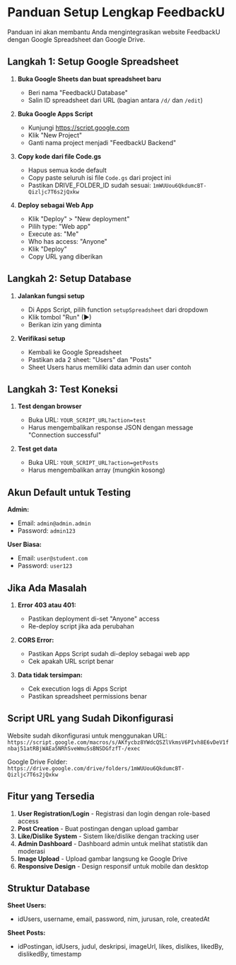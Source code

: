 # Panduan Setup Lengkap FeedbackU

Panduan ini akan membantu Anda mengintegrasikan website FeedbackU dengan Google Spreadsheet dan Google Drive.

## Langkah 1: Setup Google Spreadsheet

1. **Buka Google Sheets dan buat spreadsheet baru**
   - Beri nama "FeedbackU Database"
   - Salin ID spreadsheet dari URL (bagian antara `/d/` dan `/edit`)

2. **Buka Google Apps Script**
   - Kunjungi https://script.google.com
   - Klik "New Project"
   - Ganti nama project menjadi "FeedbackU Backend"

3. **Copy kode dari file Code.gs**
   - Hapus semua kode default
   - Copy paste seluruh isi file `Code.gs` dari project ini
   - Pastikan DRIVE_FOLDER_ID sudah sesuai: `1mWUUou6QkdumcBT-Qizljc7T6s2jQxkw`

4. **Deploy sebagai Web App**
   - Klik "Deploy" > "New deployment"
   - Pilih type: "Web app"
   - Execute as: "Me"
   - Who has access: "Anyone"
   - Klik "Deploy"
   - Copy URL yang diberikan

## Langkah 2: Setup Database

1. **Jalankan fungsi setup**
   - Di Apps Script, pilih function `setupSpreadsheet` dari dropdown
   - Klik tombol "Run" (▶)
   - Berikan izin yang diminta

2. **Verifikasi setup**
   - Kembali ke Google Spreadsheet
   - Pastikan ada 2 sheet: "Users" dan "Posts"
   - Sheet Users harus memiliki data admin dan user contoh

## Langkah 3: Test Koneksi

1. **Test dengan browser**
   - Buka URL: `YOUR_SCRIPT_URL?action=test`
   - Harus mengembalikan response JSON dengan message "Connection successful"

2. **Test get data**
   - Buka URL: `YOUR_SCRIPT_URL?action=getPosts`
   - Harus mengembalikan array (mungkin kosong)

## Akun Default untuk Testing

**Admin:**
- Email: `admin@admin.admin`
- Password: `admin123`

**User Biasa:**
- Email: `user@student.com`  
- Password: `user123`

## Jika Ada Masalah

1. **Error 403 atau 401:**
   - Pastikan deployment di-set "Anyone" access
   - Re-deploy script jika ada perubahan

2. **CORS Error:**
   - Pastikan Apps Script sudah di-deploy sebagai web app
   - Cek apakah URL script benar

3. **Data tidak tersimpan:**
   - Cek execution logs di Apps Script
   - Pastikan spreadsheet permissions benar

## Script URL yang Sudah Dikonfigurasi

Website sudah dikonfigurasi untuk menggunakan URL:
`https://script.google.com/macros/s/AKfycbz8YWdcQSZlVkmsV6PIvh8E6vDeV1fnbaj51atRBjWAEa5NRhSveWmuSsBNSDGfzfT-/exec`

Google Drive Folder:
`https://drive.google.com/drive/folders/1mWUUou6QkdumcBT-Qizljc7T6s2jQxkw`

## Fitur yang Tersedia

1. **User Registration/Login** - Registrasi dan login dengan role-based access
2. **Post Creation** - Buat postingan dengan upload gambar
3. **Like/Dislike System** - Sistem like/dislike dengan tracking user
4. **Admin Dashboard** - Dashboard admin untuk melihat statistik dan moderasi
5. **Image Upload** - Upload gambar langsung ke Google Drive
6. **Responsive Design** - Design responsif untuk mobile dan desktop

## Struktur Database

**Sheet Users:**
- idUsers, username, email, password, nim, jurusan, role, createdAt

**Sheet Posts:**
- idPostingan, idUsers, judul, deskripsi, imageUrl, likes, dislikes, likedBy, dislikedBy, timestamp